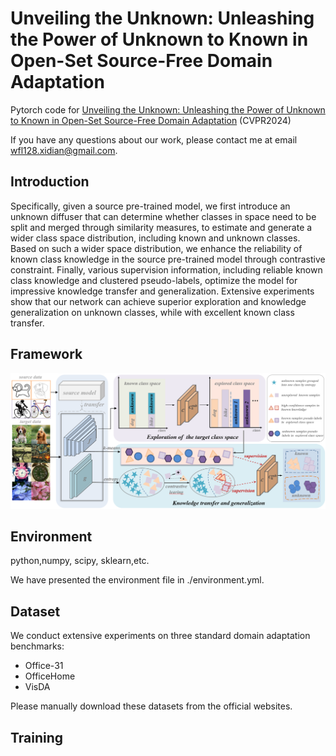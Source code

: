 # Unveiling the Unknown: Unleashing the Power of Unknown to Known in Open-Set Source-Free Domain Adaptation


Pytorch code for [Unveiling the Unknown: Unleashing the Power of Unknown to Known in Open-Set Source-Free Domain Adaptation](https://openaccess.thecvf.com/content/CVPR2024/papers/Wan_Unveiling_the_Unknown_Unleashing_the_Power_of_Unknown_to_Known_CVPR_2024_paper.pdf) (CVPR2024)

If you have any questions about our work, please contact me at email wfl128.xidian@gmail.com.

Introduction
---


Specifically, given a source pre-trained model, we first introduce an unknown diffuser that can determine whether classes in space need to be split and merged through similarity measures, to estimate and generate a wider class space distribution, including known and unknown classes. Based on
such a wider space distribution, we enhance the reliability of known class knowledge in the source pre-trained model through contrastive constraint. Finally, various supervision information, including reliable known class knowledge and clustered pseudo-labels, optimize the model for impressive knowledge transfer and generalization. Extensive experiments show that our network can achieve superior exploration and knowledge generalization on unknown classes, while with excellent known class transfer. 

Framework
---
![image-20250301171723334](https://github.com/xdwfl/UPUK/blob/master/framework.png)



Environment
---
python,numpy, scipy, sklearn,etc.

We have presented the environment file in ./environment.yml.


Dataset
---

We conduct extensive experiments on three standard domain adaptation benchmarks:

- Office-31
- OfficeHome
- VisDA

Please manually download these datasets from the official websites. 



Training
---
